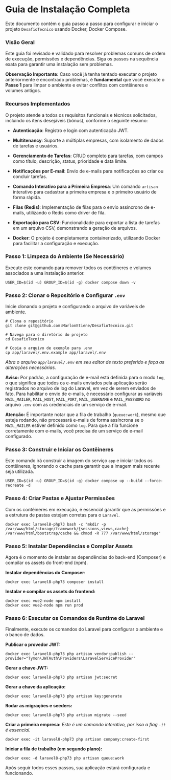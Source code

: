 # Guia de Instalação Completa

Este documento contém o guia passo a passo para configurar e iniciar o projeto `DesafioTecnico` usando Docker, Docker Compose.

### Visão Geral

Este guia foi revisado e validado para resolver problemas comuns de ordem de execução, permissões e dependências. Siga os passos na sequência exata para garantir uma instalação sem problemas.

**Observação Importante:** Caso você já tenha tentado executar o projeto anteriormente e encontrado problemas, é **fundamental** que você execute o **Passo 1** para limpar o ambiente e evitar conflitos com contêineres e volumes antigos.

### Recursos Implementados

O projeto atende a todos os requisitos funcionais e técnicos solicitados, incluindo os itens desejáveis (bônus), conforme o seguinte resumo:

* **Autenticação**: Registro e login com autenticação JWT.

* **Multitenancy**: Suporte a múltiplas empresas, com isolamento de dados de tarefas e usuários.

* **Gerenciamento de Tarefas**: CRUD completo para tarefas, com campos como título, descrição, status, prioridade e data limite.

* **Notificações por E-mail**: Envio de e-mails para notificações ao criar ou concluir tarefas.

* **Comando Interativo para a Primeira Empresa**: Um comando `artisan` interativo para cadastrar a primeira empresa e o primeiro usuário de forma rápida.

* **Filas (Redis)**: Implementação de filas para o envio assíncrono de e-mails, utilizando o Redis como driver de fila.

* **Exportação para CSV**: Funcionalidade para exportar a lista de tarefas em um arquivo CSV, demonstrando a geração de arquivos.

* **Docker**: O projeto é completamente containerizado, utilizando Docker para facilitar a configuração e execução.

### Passo 1: Limpeza do Ambiente (Se Necessário)

Execute este comando para remover todos os contêineres e volumes associados a uma instalação anterior.

```
USER_ID=$(id -u) GROUP_ID=$(id -g) docker compose down -v
```

### Passo 2: Clonar o Repositório e Configurar `.env`

Inicie clonando o projeto e configurando o arquivo de variáveis de ambiente.

```
# Clona o repositório
git clone git@github.com:MarlonEtiene/DesafioTecnico.git

# Navega para o diretório do projeto
cd DesafioTecnico

# Copia o arquivo de exemplo para .env
cp app/laravel/.env.example app/laravel/.env
```

*Abra o arquivo `app/laravel/.env` em seu editor de texto preferido e faça as alterações necessárias.*

**Aviso:** Por padrão, a configuração de e-mail está definida para o modo `log`, o que significa que todos os e-mails enviados pela aplicação serão registrados no arquivo de log do Laravel, em vez de serem enviados de fato. Para habilitar o envio de e-mails, é necessário configurar as variáveis `MAIL_MAILER`, `MAIL_HOST`, `MAIL_PORT`, `MAIL_USERNAME` e `MAIL_PASSWORD` no arquivo `.env` com as credenciais de um serviço de e-mail.

**Atenção:** É importante notar que a fila de trabalho (`queue:work`), mesmo que esteja rodando, não processará e-mails de forma assíncrona se o `MAIL_MAILER` estiver definido como `log`. Para que a fila funcione corretamente com e-mails, você precisa de um serviço de e-mail configurado.

### Passo 3: Construir e Iniciar os Contêineres

Este comando irá construir a imagem do serviço `app` e iniciar todos os contêineres, ignorando o cache para garantir que a imagem mais recente seja utilizada.

```
USER_ID=$(id -u) GROUP_ID=$(id -g) docker compose up --build --force-recreate -d
```

### Passo 4: Criar Pastas e Ajustar Permissões

Com os contêineres em execução, é essencial garantir que as permissões e a estrutura de pastas estejam corretas para o `Laravel`.

```
docker exec laravel8-php73 bash -c "mkdir -p /var/www/html/storage/framework/{sessions,views,cache} /var/www/html/bootstrap/cache && chmod -R 777 /var/www/html/storage"
```

### Passo 5: Instalar Dependências e Compilar Assets

Agora é o momento de instalar as dependências do back-end (Composer) e compilar os assets do front-end (npm).

**Instalar dependências do Composer:**

```
docker exec laravel8-php73 composer install
```

**Instalar e compilar os assets do frontend:**

```
docker exec vue2-node npm install
docker exec vue2-node npm run prod
```

### Passo 6: Executar os Comandos de Runtime do Laravel

Finalmente, execute os comandos do Laravel para configurar o ambiente e o banco de dados.

**Publicar o provedor JWT:**

```
docker exec laravel8-php73 php artisan vendor:publish --provider="Tymon\JWTAuth\Providers\LaravelServiceProvider"
```

**Gerar a chave JWT:**

```
docker exec laravel8-php73 php artisan jwt:secret
```

**Gerar a chave da aplicação:**

```
docker exec laravel8-php73 php artisan key:generate
```

**Rodar as migrações e seeders:**

```
docker exec laravel8-php73 php artisan migrate --seed
```

**Criar a primeira empresa:**
*Este é um comando interativo, por isso a flag `-it` é essencial.*

```
docker exec -it laravel8-php73 php artisan company:create-first
```

**Iniciar a fila de trabalho (em segundo plano):**

```
docker exec -d laravel8-php73 php artisan queue:work
```

Após seguir todos esses passos, sua aplicação estará configurada e funcionando.
